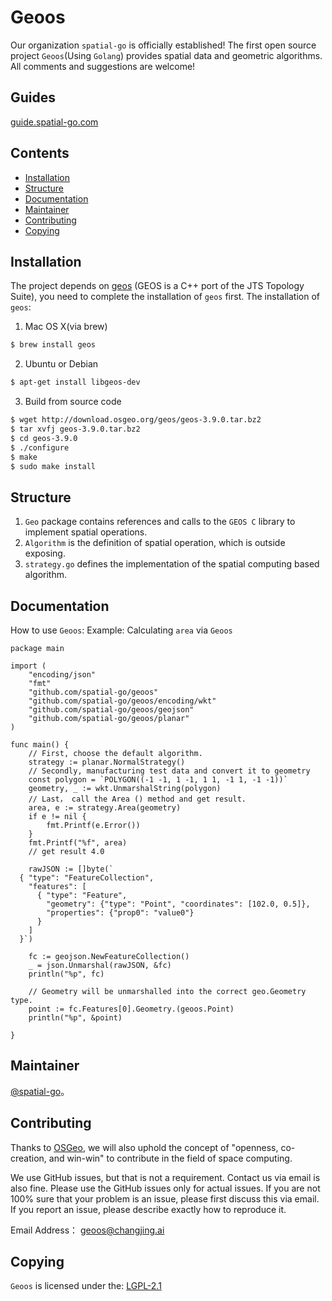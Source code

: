 # Geoos
Our organization `spatial-go` is officially established! The first open source project `Geoos`(Using `Golang`) provides spatial data and geometric algorithms.
All comments and suggestions are welcome!

## Guides

[guide.spatial-go.com](http://guide.spatial-go.com/)

## Contents

- [Installation](#Installation)
- [Structure](#Structure)
- [Documentation](#Documentation)
- [Maintainer](#Maintainer)
- [Contributing](#Contributing)
- [Copying](#Copying)


## Installation

The project depends on [geos](https://github.com/libgeos/geos) (GEOS is a C++ port of the ​JTS Topology Suite), you need to complete the installation of `geos` first. The installation of `geos`:

1. Mac OS X(via brew)
```sh
$ brew install geos
```
2. Ubuntu or Debian
```sh
$ apt-get install libgeos-dev
```
3. Build from source code
```sh
$ wget http://download.osgeo.org/geos/geos-3.9.0.tar.bz2
$ tar xvfj geos-3.9.0.tar.bz2
$ cd geos-3.9.0
$ ./configure
$ make
$ sudo make install
```

## Structure
1. `Geo` package contains references and calls to the `GEOS C` library to implement spatial operations.
2. `Algorithm` is the definition of spatial operation, which is outside exposing.
3. `strategy.go` defines the implementation of the spatial computing based algorithm.

## Documentation
How to use `Geoos`:
Example: Calculating `area` via `Geoos`
```
package main

import (
	"encoding/json"
	"fmt"
	"github.com/spatial-go/geoos"
	"github.com/spatial-go/geoos/encoding/wkt"
	"github.com/spatial-go/geoos/geojson"
	"github.com/spatial-go/geoos/planar"
)

func main() {
	// First, choose the default algorithm.
	strategy := planar.NormalStrategy()
	// Secondly, manufacturing test data and convert it to geometry
	const polygon = `POLYGON((-1 -1, 1 -1, 1 1, -1 1, -1 -1))`
	geometry, _ := wkt.UnmarshalString(polygon)
	// Last， call the Area () method and get result.
	area, e := strategy.Area(geometry)
	if e != nil {
		fmt.Printf(e.Error())
	}
	fmt.Printf("%f", area)
	// get result 4.0

	rawJSON := []byte(`
  { "type": "FeatureCollection",
	"features": [
	  { "type": "Feature",
		"geometry": {"type": "Point", "coordinates": [102.0, 0.5]},
		"properties": {"prop0": "value0"}
	  }
	]
  }`)

	fc := geojson.NewFeatureCollection()
	_ = json.Unmarshal(rawJSON, &fc)
	println("%p", fc)

	// Geometry will be unmarshalled into the correct geo.Geometry type.
	point := fc.Features[0].Geometry.(geoos.Point)
	println("%p", &point)

}

```

## Maintainer

[@spatial-go](https://github.com/spatial-go)。

## Contributing

Thanks to [OSGeo](https://www.osgeo.org/), we will also uphold the concept of "openness, co-creation, and win-win" to contribute in the field of space computing.

We use GitHub issues, but that is not a requirement. Contact us via email is also fine. Please use the GitHub issues only for actual issues. If you are not 100% sure that your problem is an issue, please first discuss this via email. If you report an issue, please describe exactly how to reproduce it.

Email Address： [geoos@changjing.ai](geoos@changjing.ai)

## Copying
`Geoos` is licensed under the:
[LGPL-2.1 ](LICENSE)
